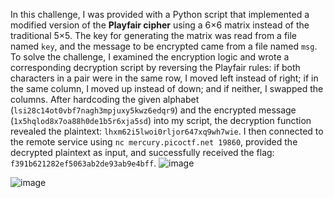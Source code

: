 

In this challenge, I was provided with a Python script that implemented a modified version of the **Playfair cipher** using a 6×6 matrix instead of the traditional 5×5. The key for generating the matrix was read from a file named `key`, and the message to be encrypted came from a file named `msg`. To solve the challenge, I examined the encryption logic and wrote a corresponding decryption script by reversing the Playfair rules: if both characters in a pair were in the same row, I moved left instead of right; if in the same column, I moved up instead of down; and if neither, I swapped the columns. After hardcoding the given alphabet (`lsi28c14ot0vbf7nagh3mpjuxy5kwz6edqr9`) and the encrypted message (`1x5hqlod8x7oa88h0de1b5r6xja5sd`) into my script, the decryption function revealed the plaintext: `lhxm62i5lwoi0rljor647xq9wh7wie`. I then connected to the remote service using `nc mercury.picoctf.net 19860`, provided the decrypted plaintext as input, and successfully received the flag: `f391b621282ef5063ab2de93ab9e4bff`.
![image](https://github.com/user-attachments/assets/8250f99e-f1ae-4c38-84d6-6a66de21ee52)

![image](https://github.com/user-attachments/assets/18b10db4-e8db-47f4-bec9-aba07b25da50)

